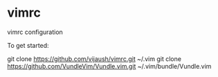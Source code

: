 # vimrc
vimrc configuration

To get started:

git clone https://github.com/vijaush/vimrc.git ~/.vim
git clone https://github.com/VundleVim/Vundle.vim.git ~/.vim/bundle/Vundle.vim